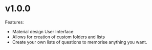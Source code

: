 
# v1.0.0

Features:

- Material design User Interface
- Allows for creation of custom folders and lists
- Create your own lists of questions to memorise anything you want.

